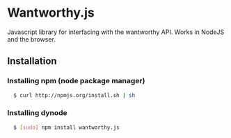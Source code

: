 # Wantworthy.js
Javascript library for interfacing with the wantworthy API. Works in
NodeJS and the browser.

## Installation

### Installing npm (node package manager)
``` bash
  $ curl http://npmjs.org/install.sh | sh
```

### Installing dynode
``` bash 
  $ [sudo] npm install wantworthy.js 
```
